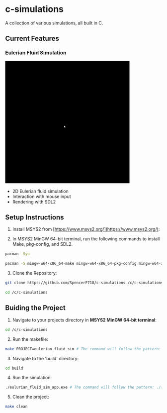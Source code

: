 # c-simulations
A collection of various simulations, all built in C.

## Current Features

### Eulerian Fluid Simulation

![Demo of Eulerian Fluid Simulation](assets/gif/eulerian_smoke.gif)

- 2D Eulerian fluid simulation
- Interaction with mouse input
- Rendering with SDL2

## Setup Instructions

1. Install MSYS2 from [https://www.msys2.org/](https://www.msys2.org/):

2. In MSYS2 MinGW 64-bit terminal, run the following commands to install Make, pkg-config, and SDL2.
```bash
pacman -Syu
```
```bash
pacman -S mingw-w64-x86_64-make mingw-w64-x86_64-pkg-config mingw-w64-x86_64-gcc mingw-w64-x86_64-SDL2
```

3. Clone the Repository:
```bash
git clone https://github.com/SpencerF718/c-simulations /c/c-simulations
```
```bash
cd /c/c-simulations
```

## Buiding the Project

1. Navigate to your projects directory in **MSYS2 MinGW 64-bit terminal**:

```bash
cd /c/c-simulations
```

2. Run the makefile:

```bash
make PROJECT=eulerian_fluid_sim # The command will follow the pattern: make PROJECT={simulation folder name}
```

3. Navigate to the 'build' directory:

```bash
cd build
```

4. Run the simulation:

```bash
./eulurian_fluid_sim_app.exe # The command will follow the pattern: ./{simulation folder name}_app.exe
```

5. Clean the project:

```bash
make clean
```
